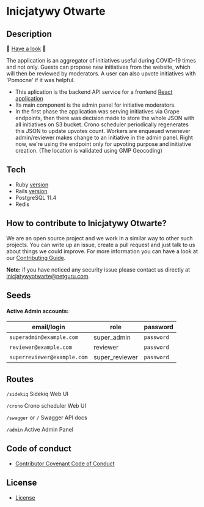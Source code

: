 # Inicjatywy Otwarte

## Description
🚀 [Have a look](https://inicjatywyotwarte.pl/) 🚀

The application is an aggregator of initiatives useful during COVID-19 times and not only. Guests can propose new initiatives from the website, which will then be reviewed by moderators. A user can also upvote initiatives with 'Pomocne' if it was helpful.

- This aplication is the backend API service for a frontend [React application](https://github.com/netguru/quarantine-helper-fe)
- Its main component is the admin panel for initiative moderators.
- In the first phase the application was serving initiatives via Grape endpoints, then there was decision made to store the whole JSON with all initiatives on S3 bucket. Crono scheduler periodically regenerates this JSON to update upvotes count. Workers are enqueued wnenever admin/reviewer makes change to an initiative in the admin panel. Right now, we're using the endpoint only for upvoting purpose and initiative creation. (The location is validated using GMP Geocoding) 


## Tech 
- Ruby [version](https://github.com/netguru/quarantine-helper-be/blob/master/.ruby-version)
- Rails [version](https://github.com/netguru/quarantine-helper-be/blob/master/Gemfile)
- PostgreSQL 11.4
- Redis

## How to contribute to Inicjatywy Otwarte?
We are an open source project and we work in a similar way to other such projects. You can write up an issue, create a pull request and just talk to us about things we could improve. For more information you can have a look at our [Contributing Guide](CONTRIBUTING.md). 

**Note:** if you have noticed any security issue please contact us directly at inicjatywyotwarte@netguru.com.


## Seeds
#### Active Admin accounts:

| email/login                                             | role              | password       |
| ------------------------------------------------------- | ----------------- | -------------- |
| `superadmin@example.com`                                | super_admin       | `password`     |
| `reviewer@example.com`                                  | reviewer          | `password`     |
| `superreviewer@example.com`                             | super_reviewer    | `password`     |

## Routes
`/sidekiq` Sidekiq Web UI

`/crono` Crono scheduler Web UI

`/swagger` or `/` Swagger API docs

`/admin` Active Admin Panel

## Code of conduct
- [Contributor Covenant Code of Conduct](CODE_OF_CONDUCT.md)

## License
- [License](LICENSE)




